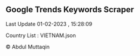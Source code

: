 

## Google Trends Keywords Scraper 
 
Last Update 01-02-2023 , 15:28:09

Country List :
VIETNAM.json



© Abdul Muttaqin 
